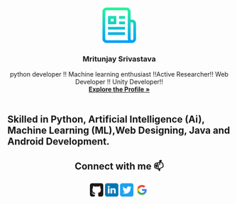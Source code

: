 <!--
**Mritunjaysri01/Mritunjaysri01** is a ✨ _special_ ✨ repository because its `README.md` (this file) appears on your GitHub profile.

Here are some ideas to get you started:

- 🔭 I’m currently working on ...
- 🌱 I’m currently learning ...
- 👯 I’m looking to collaborate on ...
- 🤔 I’m looking for help with ...
- 💬 Ask me about ...
- 📫 How to reach me: ...
- 😄 Pronouns: ...
- ⚡ Fun fact: ...
-->

<br />
<p align="center">
  <a href="https://github.com/mritunjaysri01/mritunjaysri01">
    <img src="https://github.com/Mritunjaysri01/Mritunjaysri01/blob/master/logo.png" alt="Logo" width="80" height="80">
  </a>

  <h3 align="center">Mritunjay Srivastava</h3>

  <p align="center">
python developer !! Machine learning enthusiast !!Active Researcher!! Web Developer !! Unity Developer!!
    <br />
    <a href="https://mritunjaysri01.github.io"><strong>Explore the Profile »</strong></a>
    <br />
    <br />

## Skilled in Python, Artificial Intelligence (Ai), Machine Learning (ML),Web Designing, Java and Android Development.

<h2 align='center'>Connect with me  📫 </h2>
<p align = 'center'> 
 <a href = https://github.com/mritunjaysri01 target='blank'> <img src=https://github.com/edent/SuperTinyIcons/blob/master/images/svg/github.svg height='30' weight='30'/></a>
<a href =https://www.linkedin.com/in/mritunjay-srivastava-9b83a0185/ target='blank'> <img src=https://github.com/edent/SuperTinyIcons/blob/master/images/svg/linkedin.svg height='30' weight='30'/></a> 
<a href = https://twitter.com/mritunjaysri01 target='blank'> <img src=https://github.com/edent/SuperTinyIcons/blob/master/images/svg/twitter.svg height='30' weight='30'/></a>
<a href = https://dsc.community.dev/u/mnu4kw/ target='blank'> <img src=https://github.com/edent/SuperTinyIcons/blob/master/images/svg/google.svg height='30' weight='30'/></a>

